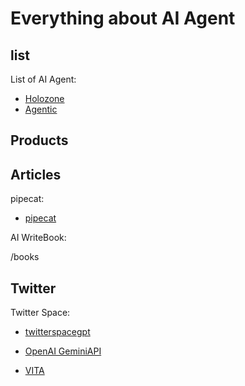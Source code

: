 # Everything about AI Agent

## list

List of AI Agent:

- [Holozone](https://holozone.ai/)
- [Agentic](https://agentic.ai/)

## Products

## Articles

pipecat:

- [pipecat](https://docs.pipecat.ai/getting-started/overview)

AI WriteBook:

/books

## Twitter

Twitter Space:

- [twitterspacegpt](https://www.twitterspacegpt.com/spaces)

- [OpenAI GeminiAPI](https://gamma.app/docs/OpenAI-GeminiAPI-gnk52k5i5bkslqo?mode=doc)

- [VITA](https://github.com/VITA-MLLM/VITA?continueFlag=8462b9c2de217845bd0a2bea856fd095)
